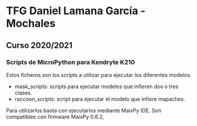 # TFG Daniel Lamana García - Mochales
## Curso 2020/2021
### Scripts de MicroPython para Kendryte K210

Estos ficheros son los scripts a utilizar para ejecutar los diferentes modelos.

* mask_scripts: scripts para ejecutar modelos que infieren dos o tres clases.
* raccoon_scripts: script para ejecutar el modelo que infiere mapaches.

Para utilizarlos basta con ejecutarlos mediante MaixPy IDE.
Son compatibles con firmware MaixPy 0.6.2,